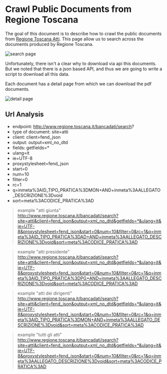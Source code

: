 # Crawl Public Documents from Regione Toscana

The goal of this document is to describe how to crawl the public documents from [Regione Toscana Atti](http://www.regione.toscana.it/bancadati/atti/).
This page allow us to search across the documents produced by Regione Toscana.

![search page](./imgs/regione-toscana-search.png "Search Page")

Unfortunately, there isn't a clear why to download via api this documents.
But we noted that there is a json based API, and thus we are going to write a script to download all this data.

Each document has a detail page from which we can download the pdf documents.

![detail page](./imgs/regione-toscana-detail-doc.png "Detail Page")

## Url Analysis

- endpoint: http://www.regione.toscana.it/bancadati/search?
- type of document: site=atti
- client: client=fend_json
- output: output=xml_no_dtd
- fields: getfields=*
- ulang=it
- ie=UTF-8
- proxystylesheet=fend_json
- start=0
- num=10
- filter=0
- rc=1
- q=inmeta%3AID_TIPO_PRATICA%3DMON+AND+inmeta%3AALLEGATO_DESCRIZIONE%3Dvoid
- sort=meta%3ACODICE_PRATICA%3AD

> example "atti giunta"
> http://www.regione.toscana.it/bancadati/search?site=atti&client=fend_json&output=xml_no_dtd&getfields=*&ulang=it&ie=UTF-8&proxystylesheet=fend_json&start=0&num=10&filter=0&rc=1&q=inmeta%3AID_TIPO_PRATICA%3DAD+AND+inmeta%3AALLEGATO_DESCRIZIONE%3Dvoid&sort=meta%3ACODICE_PRATICA%3AD

> example "atti presidente"
> http://www.regione.toscana.it/bancadati/search?site=atti&client=fend_json&output=xml_no_dtd&getfields=*&ulang=it&ie=UTF-8&proxystylesheet=fend_json&start=0&num=10&filter=0&rc=1&q=inmeta%3AID_TIPO_PRATICA%3DPG+AND+inmeta%3AALLEGATO_DESCRIZIONE%3Dvoid&sort=meta%3ACODICE_PRATICA%3AD

> example "atti dei dirigenti"
> http://www.regione.toscana.it/bancadati/search?site=atti&client=fend_json&output=xml_no_dtd&getfields=*&ulang=it&ie=UTF-8&proxystylesheet=fend_json&start=0&num=10&filter=0&rc=1&q=inmeta%3AID_TIPO_PRATICA%3DMON+AND+inmeta%3AALLEGATO_DESCRIZIONE%3Dvoid&sort=meta%3ACODICE_PRATICA%3AD

> example "tutti gli atti"
> http://www.regione.toscana.it/bancadati/search?site=atti&client=fend_json&output=xml_no_dtd&getfields=*&ulang=it&ie=UTF-8&proxystylesheet=fend_json&start=0&num=10&filter=0&rc=1&q=inmeta%3AALLEGATO_DESCRIZIONE%3Dvoid&sort=meta%3ACODICE_PRATICA%3AD
